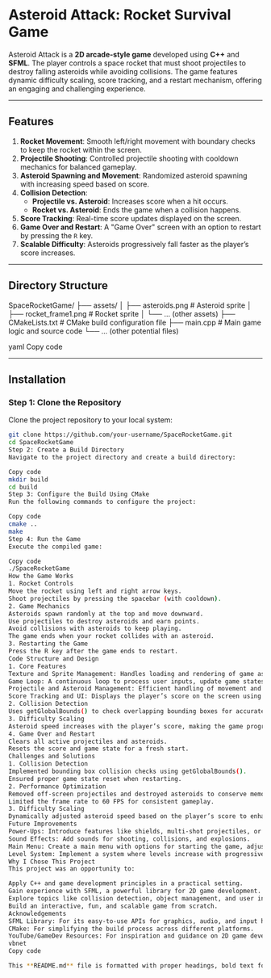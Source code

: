 # **Asteroid Attack: Rocket Survival Game**

Asteroid Attack is a **2D arcade-style game** developed using **C++** and **SFML**. The player controls a space rocket that must shoot projectiles to destroy falling asteroids while avoiding collisions. The game features dynamic difficulty scaling, score tracking, and a restart mechanism, offering an engaging and challenging experience.

---

## **Features**

1. **Rocket Movement**: Smooth left/right movement with boundary checks to keep the rocket within the screen.  
2. **Projectile Shooting**: Controlled projectile shooting with cooldown mechanics for balanced gameplay.  
3. **Asteroid Spawning and Movement**: Randomized asteroid spawning with increasing speed based on score.  
4. **Collision Detection**:
   - **Projectile vs. Asteroid**: Increases score when a hit occurs.  
   - **Rocket vs. Asteroid**: Ends the game when a collision happens.  
5. **Score Tracking**: Real-time score updates displayed on the screen.  
6. **Game Over and Restart**: A "Game Over" screen with an option to restart by pressing the `R` key.  
7. **Scalable Difficulty**: Asteroids progressively fall faster as the player’s score increases.  

---

## **Directory Structure**

SpaceRocketGame/
├── assets/
│   ├── asteroids.png         # Asteroid sprite
│   ├── rocket_frame1.png     # Rocket sprite
│   └── ... (other assets)
├── CMakeLists.txt            # CMake build configuration file
├── main.cpp                  # Main game logic and source code
└── ... (other potential files)

yaml
Copy code

---

## **Installation**

### **Step 1: Clone the Repository**  
Clone the project repository to your local system:  
```bash
git clone https://github.com/your-username/SpaceRocketGame.git
cd SpaceRocketGame
Step 2: Create a Build Directory
Navigate to the project directory and create a build directory:

Copy code
mkdir build
cd build
Step 3: Configure the Build Using CMake
Run the following commands to configure the project:

Copy code
cmake ..
make
Step 4: Run the Game
Execute the compiled game:

Copy code
./SpaceRocketGame
How the Game Works
1. Rocket Controls
Move the rocket using left and right arrow keys.
Shoot projectiles by pressing the spacebar (with cooldown).
2. Game Mechanics
Asteroids spawn randomly at the top and move downward.
Use projectiles to destroy asteroids and earn points.
Avoid collisions with asteroids to keep playing.
The game ends when your rocket collides with an asteroid.
3. Restarting the Game
Press the R key after the game ends to restart.
Code Structure and Design
1. Core Features
Texture and Sprite Management: Handles loading and rendering of game assets like rocket and asteroid sprites.
Game Loop: A continuous loop to process user inputs, update game states, and render graphics.
Projectile and Asteroid Management: Efficient handling of movement and collision detection for projectiles and asteroids.
Score Tracking and UI: Displays the player’s score on the screen using SFML’s sf::Text.
2. Collision Detection
Uses getGlobalBounds() to check overlapping bounding boxes for accurate collision detection.
3. Difficulty Scaling
Asteroid speed increases with the player’s score, making the game progressively harder.
4. Game Over and Restart
Clears all active projectiles and asteroids.
Resets the score and game state for a fresh start.
Challenges and Solutions
1. Collision Detection
Implemented bounding box collision checks using getGlobalBounds().
Ensured proper game state reset when restarting.
2. Performance Optimization
Removed off-screen projectiles and destroyed asteroids to conserve memory.
Limited the frame rate to 60 FPS for consistent gameplay.
3. Difficulty Scaling
Dynamically adjusted asteroid speed based on the player’s score to enhance gameplay challenge.
Future Improvements
Power-Ups: Introduce features like shields, multi-shot projectiles, or speed boosts.
Sound Effects: Add sounds for shooting, collisions, and explosions.
Main Menu: Create a main menu with options for starting the game, adjusting settings, and viewing high scores.
Level System: Implement a system where levels increase with progressively harder challenges.
Why I Chose This Project
This project was an opportunity to:

Apply C++ and game development principles in a practical setting.
Gain experience with SFML, a powerful library for 2D game development.
Explore topics like collision detection, object management, and user input handling.
Build an interactive, fun, and scalable game from scratch.
Acknowledgements
SFML Library: For its easy-to-use APIs for graphics, audio, and input handling.
CMake: For simplifying the build process across different platforms.
YouTube/GameDev Resources: For inspiration and guidance on 2D game development techniques.
vbnet
Copy code

This **README.md** file is formatted with proper headings, bold text for key terms, and neatly structured sections. It is ready for direct copy-pasting. Let me know if you need further edits!
